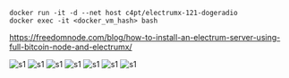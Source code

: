 ```
docker run -it -d --net host c4pt/electrumx-121-dogeradio
docker exec -it <docker_vm_hash> bash
```
https://freedomnode.com/blog/how-to-install-an-electrum-server-using-full-bitcoin-node-and-electrumx/

![s1](https://raw.githubusercontent.com/c4pt000/electrum-wallet-radc/main/electrum-addr-electrum-radiocoin.png)
![s1](https://raw.githubusercontent.com/c4pt000/electrum-wallet-radc/main/electrum-console-about-connected.png)
![s1](https://raw.githubusercontent.com/c4pt000/electrum-wallet-radc/main/electrum-network.png)
![s1](https://raw.githubusercontent.com/c4pt000/electrum-wallet-radc/main/electrumx-radiocoin-wallet.png)
![s1](https://raw.githubusercontent.com/c4pt000/electrum-wallet-radc/main/kind-of-working.png)
![s1](https://raw.githubusercontent.com/c4pt000/electrum-wallet-radc/main/not-sending-but-receive.png)
![s1](https://raw.githubusercontent.com/c4pt000/electrum-wallet-radc/main/sort-of-working-not-fully.png)
